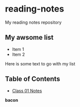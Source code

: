 # reading-notes
My reading notes repository

## My awsome list

* Item 1
* Item 2

Here is some text to go with my list

## Table of Contents

* [Class 01 Notes](./class_01.md)

**bacon**
